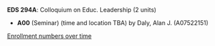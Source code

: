 **EDS 294A**: Colloquium on Educ. Leadership (2 units)

- **A00** (Seminar) (time and location TBA) by Daly, Alan J. (A07522151)

[Enrollment numbers over time](./EDS294A.tsv)
